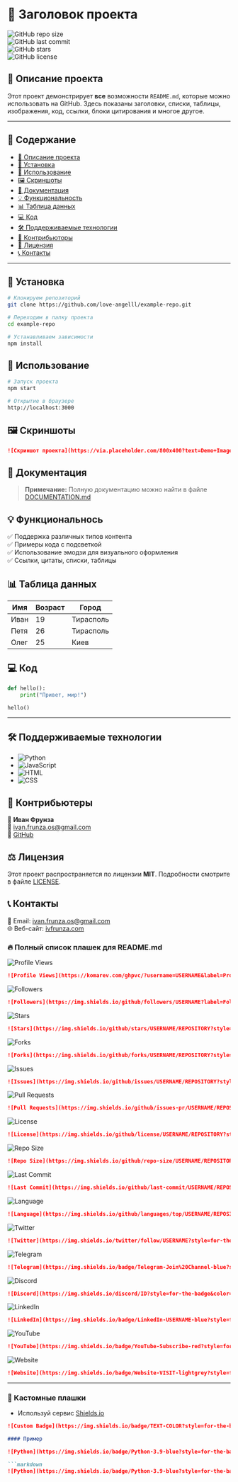 # 📌 Заголовок проекта

![GitHub repo size](https://img.shields.io/github/repo-size/love-angelll/example-repo?style=for-the-badge)  
![GitHub last commit](https://img.shields.io/github/last-commit/love-angelll/example-repo?style=for-the-badge)  
![GitHub stars](https://img.shields.io/github/stars/love-angelll/example-repo?style=for-the-badge)  
![GitHub license](https://img.shields.io/github/license/love-angelll/example-repo?style=for-the-badge)  

## 📖 Описание проекта  
Этот проект демонстрирует **все** возможности `README.md`, которые можно использовать на GitHub. Здесь показаны заголовки, списки, таблицы, изображения, код, ссылки, блоки цитирования и многое другое.

---

## 📌 Содержание
- [📖 Описание проекта](#-описание-проекта)
- [📌 Установка](#-установка)
- [🚀 Использование](#-использование)
- [🖼️ Скриншоты](#-скриншоты)
- [📜 Документация](#-документация)
- [💡 Функциональность](#-функциональность)
- [📊 Таблица данных](#-таблица-данных)
- [💻 Код](#-код)
- [🛠 Поддерживаемые технологии](#-поддерживаемые-технологии)
- [🤝 Контрибьюторы](#-контрибьюторы)
- [📜 Лицензия](#-лицензия)
- [📞 Контакты](#-контакты)

---

## 📌 Установка
```sh
# Клонируем репозиторий
git clone https://github.com/love-angelll/example-repo.git

# Переходим в папку проекта
cd example-repo

# Устанавливаем зависимости
npm install
```

## 🚀 Использование

```sh
# Запуск проекта
npm start

# Открытие в браузере
http://localhost:3000
```

## 🖼️ Скриншоты

```md
![Скриншот проекта](https://via.placeholder.com/800x400?text=Demo+Image)
```

## 📜 Документация

> **Примечание:** Полную документацию можно найти в файле [DOCUMENTATION.md](DOCUMENTATION.md)

## 💡 Функциональнось 

✅ Поддержка различных типов контента  
✅ Примеры кода с подсветкой  
✅ Использование эмодзи для визуального оформления  
✅ Ссылки, цитаты, списки, таблицы 

## 📊 Таблица данных 

| Имя  | Возраст | Город     |
|------|--------|-----------|
| Иван |  19    | Тирасполь |
| Петя |  26    | Тирасполь   |
| Олег |  25    | Киев      |

## 💻 Код

```python
def hello():
    print("Привет, мир!")

hello()
```

---

## 🛠 Поддерживаемые технологии
- ![Python](https://img.shields.io/badge/Python-3.9-blue?style=for-the-badge&logo=python)
- ![JavaScript](https://img.shields.io/badge/JavaScript-ES6-yellow?style=for-the-badge&logo=javascript)
- ![HTML](https://img.shields.io/badge/HTML5-orange?style=for-the-badge&logo=html5)
- ![CSS](https://img.shields.io/badge/CSS3-blue?style=for-the-badge&logo=css3) 

## 🤝 Контрибьютеры

👤 **Иван Фрунза**  
📧 [ivan.frunza.os@gmail.com](mailto:ivan.frunza.os@gmail.com)  
🔗 [GitHub](https://github.com/love-angelll) 

## ⚖️ Лицензия

Этот проект распространяется по лицензии **MIT**. Подробности смотрите в файле [LICENSE](LICENSE). 


## 📞 Контакты

📧 Email: [ivan.frunza.os@gmail.com](mailto:ivan.frunza.os@gmail.com)  
🌐 Веб-сайт: [ivfrunza.com](https://ivfrunza.com) 

### 🔥 Полный список плашек для README.md

<!-- GitHub Views -->
![Profile Views](https://komarev.com/ghpvc/?username=USERNAME&label=Profile%20views&color=blue&style=for-the-badge)
```markdown
![Profile Views](https://komarev.com/ghpvc/?username=USERNAME&label=Profile%20views&color=blue&style=for-the-badge)
```

<!-- GitHub Followers -->
![Followers](https://img.shields.io/github/followers/USERNAME?label=Followers&style=for-the-badge&color=blue)
```markdown
![Followers](https://img.shields.io/github/followers/USERNAME?label=Followers&style=for-the-badge&color=blue)
```

<!-- GitHub Stars -->
![Stars](https://img.shields.io/github/stars/USERNAME/REPOSITORY?style=for-the-badge&color=yellow)
```markdown
![Stars](https://img.shields.io/github/stars/USERNAME/REPOSITORY?style=for-the-badge&color=yellow)
```

<!-- GitHub Forks -->
![Forks](https://img.shields.io/github/forks/USERNAME/REPOSITORY?style=for-the-badge&color=green)
```markdown
![Forks](https://img.shields.io/github/forks/USERNAME/REPOSITORY?style=for-the-badge&color=green)
```

<!-- GitHub Issues -->
![Issues](https://img.shields.io/github/issues/USERNAME/REPOSITORY?style=for-the-badge&color=red)
```markdown
![Issues](https://img.shields.io/github/issues/USERNAME/REPOSITORY?style=for-the-badge&color=red)
```

<!-- GitHub Pull Requests -->
![Pull Requests](https://img.shields.io/github/issues-pr/USERNAME/REPOSITORY?style=for-the-badge&color=orange)
```markdown
![Pull Requests](https://img.shields.io/github/issues-pr/USERNAME/REPOSITORY?style=for-the-badge&color=orange)
```

<!-- GitHub License -->
![License](https://img.shields.io/github/license/USERNAME/REPOSITORY?style=for-the-badge&color=blue)
```markdown
![License](https://img.shields.io/github/license/USERNAME/REPOSITORY?style=for-the-badge&color=blue)
```

<!-- GitHub Repo Size -->
![Repo Size](https://img.shields.io/github/repo-size/USERNAME/REPOSITORY?style=for-the-badge&color=blueviolet)
```markdown
![Repo Size](https://img.shields.io/github/repo-size/USERNAME/REPOSITORY?style=for-the-badge&color=blueviolet)
```

<!-- GitHub Last Commit -->
![Last Commit](https://img.shields.io/github/last-commit/USERNAME/REPOSITORY?style=for-the-badge&color=green)
```markdown
![Last Commit](https://img.shields.io/github/last-commit/USERNAME/REPOSITORY?style=for-the-badge&color=green)
```

<!-- GitHub Language -->
![Language](https://img.shields.io/github/languages/top/USERNAME/REPOSITORY?style=for-the-badge)
```markdown
![Language](https://img.shields.io/github/languages/top/USERNAME/REPOSITORY?style=for-the-badge)
```

<!-- Twitter -->
![Twitter](https://img.shields.io/twitter/follow/USERNAME?style=for-the-badge&color=blue)
```markdown
![Twitter](https://img.shields.io/twitter/follow/USERNAME?style=for-the-badge&color=blue)
```

<!-- Telegram -->
![Telegram](https://img.shields.io/badge/Telegram-Join%20Channel-blue?style=for-the-badge&logo=telegram)
```markdown
![Telegram](https://img.shields.io/badge/Telegram-Join%20Channel-blue?style=for-the-badge&logo=telegram)
```

<!-- Discord -->
![Discord](https://img.shields.io/discord/ID?style=for-the-badge&color=blue)
```markdown
![Discord](https://img.shields.io/discord/ID?style=for-the-badge&color=blue)
```

<!-- LinkedIn -->
![LinkedIn](https://img.shields.io/badge/LinkedIn-USERNAME-blue?style=for-the-badge&logo=linkedin)
```markdown
![LinkedIn](https://img.shields.io/badge/LinkedIn-USERNAME-blue?style=for-the-badge&logo=linkedin)
```

<!-- YouTube -->
![YouTube](https://img.shields.io/badge/YouTube-Subscribe-red?style=for-the-badge&logo=youtube)
```markdown
![YouTube](https://img.shields.io/badge/YouTube-Subscribe-red?style=for-the-badge&logo=youtube)
```

<!-- Website -->
![Website](https://img.shields.io/badge/Website-VISIT-lightgrey?style=for-the-badge&logo=google-chrome)
```markdown
![Website](https://img.shields.io/badge/Website-VISIT-lightgrey?style=for-the-badge&logo=google-chrome) 
```

---

### 🎨 Кастомные плашки
- Используй сервис [Shields.io](https://shields.io/)
```markdown
![Custom Badge](https://img.shields.io/badge/TEXT-COLOR?style=for-the-badge&logo=LOGO_NAME)

#### Пример 

![Python](https://img.shields.io/badge/Python-3.9-blue?style=for-the-badge&logo=python) 

```markdown
![Python](https://img.shields.io/badge/Python-3.9-blue?style=for-the-badge&logo=python) 
```



